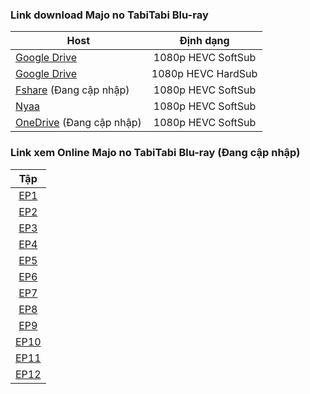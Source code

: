 ### **Link download Majo no TabiTabi Blu-ray**

| Host          | Định dạng          |
| ------------- |:------------------:|
| [Google Drive](https://drive.google.com/drive/folders/1FB7ZJT9RsYjaIVHNXtMZLpPc8-3q0ghU?usp=sharing)  | 1080p HEVC SoftSub |
| [Google Drive](https://drive.google.com/drive/folders/1PPZrYZzhrU2A3nHzmYVfhJKDvsTAqb01?usp=sharing)  | 1080p HEVC HardSub |
| [Fshare]() (Đang cập nhập)	| 1080p HEVC SoftSub |
| [Nyaa](https://nyaa.si/view/1386522)        | 1080p HEVC SoftSub |
| [OneDrive]() (Đang cập nhập)      | 1080p HEVC SoftSub |


### **Link xem Online Majo no TabiTabi Blu-ray (Đang cập nhập)**


|Tập        |
| :--------:|      
| [EP1]()   |              
| [EP2]()   | 
| [EP3]()   | 
| [EP4]()   | 
| [EP5]()   | 
| [EP6]()   | 
| [EP7]()   | 
| [EP8]()   | 
| [EP9]()   | 
| [EP10]()  | 
| [EP11]()  | 
| [EP12]()  |
